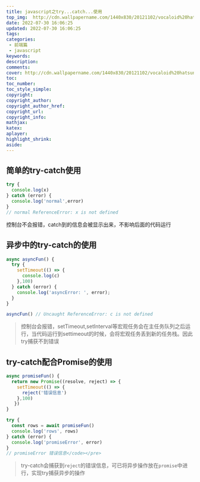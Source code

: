 ```yaml
---
title: javascript之try...catch...使用
top_img:  http://cdn.wallpapername.com/1440x830/20121102/vocaloid%20hatsune%20miku%20love%20is%20war%20armbands%201440x830%20wallpaper_www.wallpapername.com_73.jpg
date: 2022-07-30 16:06:25
updated: 2022-07-30 16:06:25
tags:
categories:
 - 前端篇
 - javascript
keywords:
description:
comments:
cover: http://cdn.wallpapername.com/1440x830/20121102/vocaloid%20hatsune%20miku%20love%20is%20war%20armbands%201440x830%20wallpaper_www.wallpapername.com_73.jpg
toc:
toc_number:
toc_style_simple:
copyright:
copyright_author:
copyright_author_href:
copyright_url:
copyright_info:
mathjax:
katex:
aplayer:
highlight_shrink:
aside:
---
```




## 简单的try-catch使用

```js
try {
  console.log(x)
} catch (error) {
  console.log('normal',error)
}
// normal ReferenceError: x is not defined
```

控制台不会报错，catch到的信息会被显示出来，不影响后面的代码运行

## 异步中的try-catch的使用

```js
async asyncFun() {
  try {
    setTimeout(() => {
      console.log(c)
    },100)
  } catch (error) {
    console.log('asyncError: ', error);
  }
}

asyncFun() // Uncaught ReferenceError: c is not defined
```

> 控制台会报错，setTimeout,setInterval等宏观任务会在主任务队列之后运行，当代码运行到settimeout的时候，会将宏观任务丢到新的任务栈。因此try捕获不到错误</p>

## try-catch配合Promise的使用

```js
async promiseFun() {
  return new Promise((resolve, reject) => {
    setTimeout(() => {
      reject('错误信息')
    },100)
   })
}

try {
  const rows = await promiseFun()
  console.log('rows', rows)
} catch (error) {
  console.log('promiseError', error)
}
// promiseError 错误信息</code></pre>
```

> try-catch会捕获到`reject`的错误信息，可已将异步操作放在`promise`中进行，实现try捕获异步的操作
